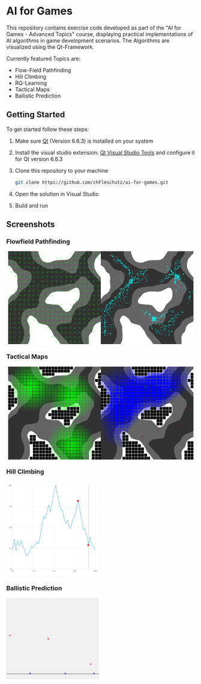# AI for Games  

This repository contains exercise code developed as part of the "AI for Games - Advanced Topics" course, displaying practical implementations of AI algorithms in game development scenarios. 
The Algorithms are visualized using the Qt-Framework.

Currently featured Topics are:

- Flow-Field Pathfinding
- Hill Climbing
- RQ-Learning
- Tactical Maps
- Ballistic Prediction

## Getting Started

To get started follow these steps:

1. Make sure [Qt](https://www.qt.io/download-dev) (Version 6.6.3) is installed on your system

2. Install the visual studio extension: [Qt Visual Studio Tools](https://marketplace.visualstudio.com/items?itemName=TheQtCompany.QtVisualStudioTools2022) and configure it for Qt version 6.6.3

3. Clone this repository to your machine
   ```bash
   git clone https://github.com/chFleschutz/ai-for-games.git
   ```

4. Open the solution in Visual Studio

5. Build and run


## Screenshots

### Flowfield Pathfinding

<div style="display: flex; justify-content: center;">
   <img src="screenshots/flowfield-directions.png" alt="Flowfield Directions" style="width: 49%;"/>
   <img src="screenshots/flowfield-agents.png" alt="Flowfield Agents" style="width: 49%"/>
</div>

### Tactical Maps

<div style="display: flex; justify-content: center;">
   <img src="screenshots/tactical-map.png" alt="Tactical Map" style="width: 49%;"/>
   <img src="screenshots/tactical-map-security.png" alt="Tactical Map Security" style="width: 49%"/>
</div>

### Hill Climbing

<img src="screenshots/hillclimbing.png" alt="BHill Climbing" style="width: 49%;"/>

### Ballistic Prediction

<img src="screenshots/ballistic-prediction.png" alt="Ballistic Prediction" style="width: 49%;"/>
